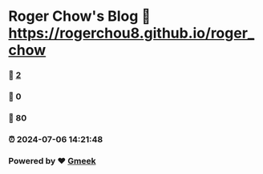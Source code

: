 # Roger Chow's Blog :link: https://rogerchou8.github.io/roger_chow 
### :page_facing_up: [2](https://rogerchou8.github.io/roger_chow/tag.html) 
### :speech_balloon: 0 
### :hibiscus: 80 
### :alarm_clock: 2024-07-06 14:21:48 
### Powered by :heart: [Gmeek](https://github.com/Meekdai/Gmeek)
